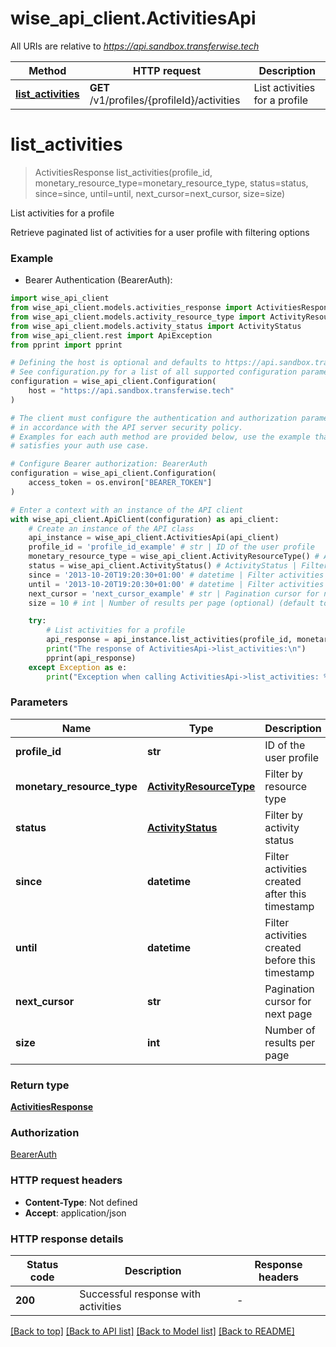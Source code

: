 # wise_api_client.ActivitiesApi

All URIs are relative to *https://api.sandbox.transferwise.tech*

Method | HTTP request | Description
------------- | ------------- | -------------
[**list_activities**](ActivitiesApi.md#list_activities) | **GET** /v1/profiles/{profileId}/activities | List activities for a profile


# **list_activities**
> ActivitiesResponse list_activities(profile_id, monetary_resource_type=monetary_resource_type, status=status, since=since, until=until, next_cursor=next_cursor, size=size)

List activities for a profile

Retrieve paginated list of activities for a user profile with filtering options

### Example

* Bearer Authentication (BearerAuth):

```python
import wise_api_client
from wise_api_client.models.activities_response import ActivitiesResponse
from wise_api_client.models.activity_resource_type import ActivityResourceType
from wise_api_client.models.activity_status import ActivityStatus
from wise_api_client.rest import ApiException
from pprint import pprint

# Defining the host is optional and defaults to https://api.sandbox.transferwise.tech
# See configuration.py for a list of all supported configuration parameters.
configuration = wise_api_client.Configuration(
    host = "https://api.sandbox.transferwise.tech"
)

# The client must configure the authentication and authorization parameters
# in accordance with the API server security policy.
# Examples for each auth method are provided below, use the example that
# satisfies your auth use case.

# Configure Bearer authorization: BearerAuth
configuration = wise_api_client.Configuration(
    access_token = os.environ["BEARER_TOKEN"]
)

# Enter a context with an instance of the API client
with wise_api_client.ApiClient(configuration) as api_client:
    # Create an instance of the API class
    api_instance = wise_api_client.ActivitiesApi(api_client)
    profile_id = 'profile_id_example' # str | ID of the user profile
    monetary_resource_type = wise_api_client.ActivityResourceType() # ActivityResourceType | Filter by resource type (optional)
    status = wise_api_client.ActivityStatus() # ActivityStatus | Filter by activity status (optional)
    since = '2013-10-20T19:20:30+01:00' # datetime | Filter activities created after this timestamp (optional)
    until = '2013-10-20T19:20:30+01:00' # datetime | Filter activities created before this timestamp (optional)
    next_cursor = 'next_cursor_example' # str | Pagination cursor for next page (optional)
    size = 10 # int | Number of results per page (optional) (default to 10)

    try:
        # List activities for a profile
        api_response = api_instance.list_activities(profile_id, monetary_resource_type=monetary_resource_type, status=status, since=since, until=until, next_cursor=next_cursor, size=size)
        print("The response of ActivitiesApi->list_activities:\n")
        pprint(api_response)
    except Exception as e:
        print("Exception when calling ActivitiesApi->list_activities: %s\n" % e)
```



### Parameters


Name | Type | Description  | Notes
------------- | ------------- | ------------- | -------------
 **profile_id** | **str**| ID of the user profile | 
 **monetary_resource_type** | [**ActivityResourceType**](.md)| Filter by resource type | [optional] 
 **status** | [**ActivityStatus**](.md)| Filter by activity status | [optional] 
 **since** | **datetime**| Filter activities created after this timestamp | [optional] 
 **until** | **datetime**| Filter activities created before this timestamp | [optional] 
 **next_cursor** | **str**| Pagination cursor for next page | [optional] 
 **size** | **int**| Number of results per page | [optional] [default to 10]

### Return type

[**ActivitiesResponse**](ActivitiesResponse.md)

### Authorization

[BearerAuth](../README.md#BearerAuth)

### HTTP request headers

 - **Content-Type**: Not defined
 - **Accept**: application/json

### HTTP response details

| Status code | Description | Response headers |
|-------------|-------------|------------------|
**200** | Successful response with activities |  -  |

[[Back to top]](#) [[Back to API list]](../README.md#documentation-for-api-endpoints) [[Back to Model list]](../README.md#documentation-for-models) [[Back to README]](../README.md)

